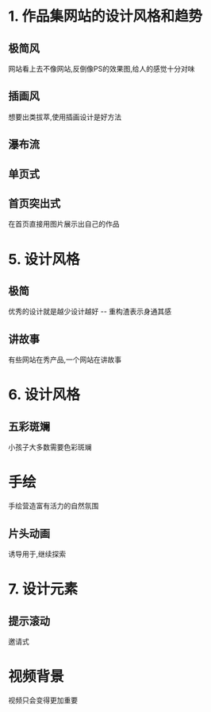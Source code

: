 # 1. 作品集网站的设计风格和趋势

## 极简风

网站看上去不像网站,反倒像PS的效果图,给人的感觉十分对味

## 插画风

想要出类拔萃,使用插画设计是好方法

## 瀑布流

## 单页式

## 首页突出式

在首页直接用图片展示出自己的作品

# 5. 设计风格

## 极简

优秀的设计就是越少设计越好 -- 重构渣表示身通其感

## 讲故事

有些网站在秀产品,一个网站在讲故事

# 6. 设计风格

## 五彩斑斓

小孩子大多数需要色彩斑斓

# 手绘

手绘营造富有活力的自然氛围

## 片头动画

诱导用于,继续探索

# 7. 设计元素

## 提示滚动

邀请式

# 视频背景

视频只会变得更加重要


